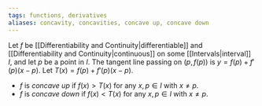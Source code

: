 ```yaml
---
tags: functions, derivatives
aliases: concavity, concavities, concave up, concave down
---
```

Let $f$ be [[Differentiability and Continuity|differentiable]] and [[Differentiability and Continuity|continuous]] on some [[Intervals|interval]] $I$, and let $p$ be a point in $I$. The tangent line passing on $(p, f(p))$ is $y=f(p) + f'(p)(x-p)$.
Let $T(x) = f(p) + f'(p)(x-p)$.
- $f$ is *concave up* if $f(x) > T(x)$ for any $x,p \in I$ with $x\ne p$.
- $f$ is *concave down* if $f(x) \lt T(x)$ for any $x,p \in I$ with $x \ne p$. 